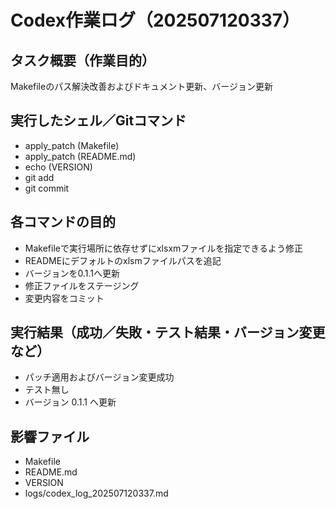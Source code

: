 # Codex作業ログ（202507120337）
## タスク概要（作業目的）
Makefileのパス解決改善およびドキュメント更新、バージョン更新

## 実行したシェル／Gitコマンド
- apply_patch (Makefile)
- apply_patch (README.md)
- echo (VERSION)
- git add
- git commit

## 各コマンドの目的
- Makefileで実行場所に依存せずにxlsxmファイルを指定できるよう修正
- READMEにデフォルトのxlsmファイルパスを追記
- バージョンを0.1.1へ更新
- 修正ファイルをステージング
- 変更内容をコミット

## 実行結果（成功／失敗・テスト結果・バージョン変更など）
- パッチ適用およびバージョン変更成功
- テスト無し
- バージョン 0.1.1 へ更新

## 影響ファイル
- Makefile
- README.md
- VERSION
- logs/codex_log_202507120337.md
